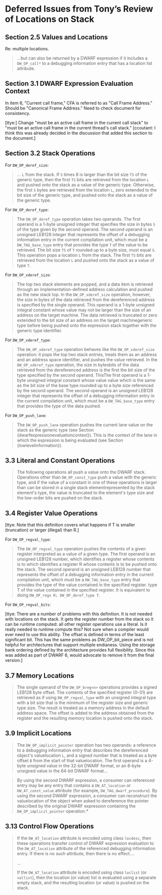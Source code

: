 # Deferred Issues from Tony’s Review of Locations on Stack

## Section 2.5 Values and Locations

Re: multiple locations.

> ...but can also be returned by a DWARF expression if it includes a
> `DW_OP_call*` to a debugging information entry that has a location
> list attribute.

## Section 3.1 DWARF Expression Evaluation Context

In item 6, "Current call frame," CFA is referred to as "Call Frame Address."
Should be "Canonical Frame Address."
Need to check document for consistency.

[ttye:] Change "must be an active call frame in the current call stack"
to "must be an active call frame in the current thread's call stack."
[ccoutant: I think this was already decided in the discussion that added
this section to the document.]

## Section 3.2 Stack Operations

For `DW_OP_deref_size`:

> ... `L` from the stack. If `S` times 8 is larger than the bit size `TS` of the
> generic type, then the first `TS` bits are retrieved from the location `L`
> and pushed onto the stack as a value of the generic type. Otherwise, the
> first `S` bytes are retrieved from the location `L`, zero extended to the
> bit size of the generic type, and pushed onto the stack as a value of the
> generic type. </span>

For `DW_OP_deref_type`:

> The `DW_OP_deref_type` operation takes two operands. The first operand
> is a 1-byte unsigned integer that specifies the size in bytes `S` of the type
> given by the second operand. The second operand is an unsigned LEB128
> integer that represents the offset of a debugging information entry in
> the current compilation unit, which must be a `DW_TAG_base_type` entry
> that provides the type `T` of the value to be retrieved.
> The bit size `TS` of `T` rounded up to a byte size, must equal `S`.
> This operation pops a location `L` from the stack. The
> first `TS` bits are retrieved from the location `L` and pushed onto the
> stack as a value of type `T`.

For `DW_OP_xderef_size`:

> The top two stack
> elements are popped, and a data item is retrieved through an
> implementation-defined address calculation and pushed as the
> new stack top. In the `DW_OP_xderef_size` operation, however,
> the size in bytes of the data retrieved from the
> dereferenced
> address is specified by the single operand. This operand is a
> 1-byte unsigned integral constant <span class="del">whose value may not be larger
> than the size of an address on the target machine</span>. The data
> retrieved is <span class="add">truncated or</span> zero extended to the <span class="add">bit</span> size of <span class="del">an address on the
> target machine</span><span class="add">generic type</span> before being pushed onto the expression stack together
> with the generic type<span class="del"> identifier</span>.

For `DW_OP_xderef_type`:

> The `DW_OP_xderef_type` operation behaves like the `DW_OP_xderef_size`
> operation: it pops the top two stack entries, treats them as an address
> and an address space identifier, and pushes the value retrieved. In the
> `DW_OP_xderef_type` operation, the size in <span
> class="del">bytes</span><span class="add">bits</span> of the data
> retrieved from the dereferenced address is <span class="del">the
> first</span> <span class="add">the bit size of the type specified by the
> second</span> operand. <span class="del">This</span><span
> class="add">The first</span> operand is a 1-byte unsigned integral
> constant whose value value which is the same as the <span
> class="add">bit</span> size of the base type <span class="add">rounded
> up to a byte size</span> referenced by the second operand. The second
> operand is an unsigned LEB128 integer that represents the offset of a
> debugging information entry in the current compilation unit, which must
> be a `DW_TAG_base_type` entry that provides the type of the data pushed.

For `DW_OP_push_lane`:

> The `DW_OP_push_lane` operation pushes the current lane
> value on the stack as the generic type (see Section
> {dwarfexpressionevaluationcontext}). This is the context of
> the lane in which the expression is being evaluated (see
> Section {lowlevelinformation}).


## 3.3 Literal and Constant Operations

> The following operations all push a value onto the DWARF stack.
> Operations other than `DW_OP_const_type` push a value with the
> generic type, and if the value of a constant in one of these
> operations is larger than can be <span class="del">stored in a single stack element</span><span class="add">represented by the stack element's type</span>,
> the value is truncated to the element<span class="add">'s type</span> size and the low-order bits
> are pushed on the stack.

## 3.4 Register Value Operations

[ttye: Note that this definition covers what happens if T is smaller
(truncation) or larger (illegal) than R.]

For `DW_OP_regval_type`:

> The `DW_OP_regval_type` operation
> pushes
> the contents of
> a given register interpreted as a value of a given type. The first
> operand is an unsigned LEB128 number,
> which identifies a register whose contents is to
> which identifies a register <span class="add">R</span> whose contents is to
> be pushed onto the stack. The second operand is an unsigned LEB128 number
> that represents the offset of a debugging information entry in the current
> compilation unit, which must be a `DW_TAG_base_type` entry that provides the
> type of the value contained in the specified register.
> type <span class="add">T</span> of the value contained in the specified register.
> <span class="add">It is equivalent to doing `DW_OP_regx R; DW_OP_deref_type T`.</span>

For `DW_OP_regval_bits`:

[ttye: There are a number of problems with this definition. It is not needed
with locations on the stack. It gets the register number from the stack so
it can be runtime computed: all other register operations use a literal. Is
it really needed to runtime compute this? Not sure when a compiler would
ever need to use this ability. The offset is defined in terms of the least
significant bit. This has the same problems as DW_OP_bit_piece and is not
helpful for architectures that support multiple endianess. Using the storage
bank ordering defined by the architecture provides full flexibility. Since
this was added as part of DWARF 6, would advocate to remove it from the
final version.]

## 3.7 Memory Locations

> The single operand of the `DW_OP_breg<n>` operations
> provides a signed LEB128 byte offset. The contents of the specified
> register (0–31) are <span class="add">retrieved as if using
> `DW_OP_regval_type` with an unsigned integral type with a
> bit size that is the minimum of the register size and
> generic type size. The result is</span> treated as a memory address
> in the default address space. The offset is added to the
> address obtained from the register and the resulting memory
> location is pushed onto the stack.

## 3.9 Implicit Locations

> The `DW_OP_implicit_pointer` operation has two operands: a
> reference to a debugging information entry that describes
> the dereferenced object's <span
> class="del">value</span><span class="add">location
> `L`</span>, and a signed number that is treated as a byte
> offset `B` from the start of that <span
> class="del">value</span><span class="add">location</span>.
> The first operand is a 4-byte unsigned value in the 32-bit
> DWARF format, or an 8-byte unsigned value in the 64-bit
> DWARF format...

> By using the second DWARF expression, a consumer can
> referenced entry may be any entry that contains a
> `DW_AT_location` or `DW_AT_const_value` attribute (for
> example, `DW_TAG_dwarf_procedure`). By using the second
> DWARF expression, a consumer can reconstruct the <span
> class="del">value</span><span class="add">location</span> of
> the object when asked to dereference the pointer described
> by the <span class="del">original DWARF expression
> containing the</span> `DW_OP_implicit_pointer` operation.*



## 3.13 Control Flow Operations

> <span class="add">If the `DW_AT_location` attribute is encoded using class
> `locdesc`, then these</span>
> operations transfer control of DWARF expression evaluation to
> the `DW_AT_location` attribute of the referenced debugging information entry. If
> there is no such attribute, then there is no effect....
>
> ...
> 
> If the `DW_AT_location` attribute is encoded using class
> `loclist` (or `vallist`), then the location (or value) list is evaluated
> using a separate empty stack, and the resulting location (or value) is
> pushed on the stack.

